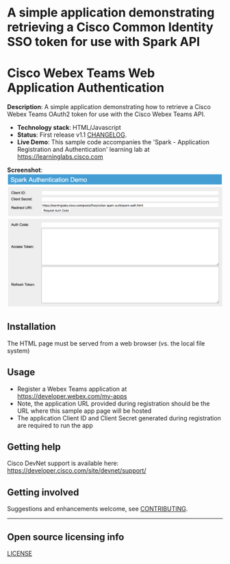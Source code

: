 # A simple application demonstrating retrieving a Cisco Common Identity SSO token for use with Spark API

# Cisco Webex Teams Web Application Authentication

**Description**:  A simple application demonstrating how to retrieve a Cisco Webex Teams OAuth2 token for use with the Cisco Webex Teams API.

  - **Technology stack**: HTML/Javascript
  - **Status**:  First release v1.1 [CHANGELOG](CHANGELOG.md).
  - **Live Demo**: This sample code accompanies the 'Spark - Application Registration and Authentication' learning lab at https://learninglabs.cisco.com

**Screenshot**: ![spark-auth.html](screenshot.png)

## Installation

The HTML page must be served from a web browser (vs. the local file system)

## Usage

- Register a Webex Teams application at https://developer.webex.com/my-apps
- Note, the application URL provided during registration should be the URL where this sample app page will be hosted
- The application Client ID and Client Secret generated during registration are required to run the app

## Getting help

Cisco DevNet support is available here: https://developer.cisco.com/site/devnet/support/

## Getting involved

Suggestions and enhancements welcome, see [CONTRIBUTING](CONTRIBUTING.md).


----

## Open source licensing info
[LICENSE](LICENSE)
